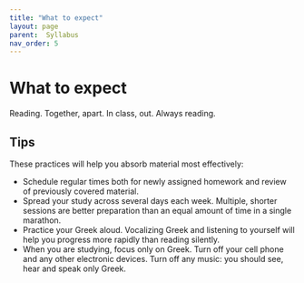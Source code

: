 ```yaml
---
title: "What to expect"
layout: page
parent:  Syllabus
nav_order: 5
---
```


# What to expect 

Reading. Together, apart. In class, out. Always reading.


## Tips

These practices will help you absorb material most effectively:

- Schedule regular times both for newly assigned homework and review of previously covered material.
- Spread your study across several days each week. Multiple, shorter sessions are better preparation than an equal amount of time in a single marathon.
- Practice your Greek aloud. Vocalizing Greek and listening to yourself will help you progress more rapidly than reading silently.
- When you are studying, focus only on Greek. Turn off your cell phone and any other electronic devices. Turn off any music: you should see, hear and speak only Greek.





